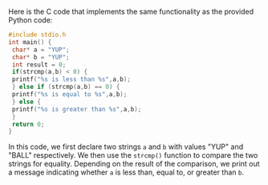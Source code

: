 Here is the C code that implements the same functionality as the provided Python code:
```c
#include stdio.h
int main() {
 char* a = "YUP";
 char* b = "YUP";
 int result = 0;
 if(strcmp(a,b) < 0) {
 printf("%s is less than %s",a,b);
 } else if (strcmp(a,b) == 0) {
 printf("%s is equal to %s",a,b);
 } else {
 printf("%s is greater than %s",a,b);
 }
 return 0;
}
```
In this code, we first declare two strings `a` and `b` with values "YUP" and "BALL" respectively. We then use the `strcmp()` function to compare the two strings for equality. Depending on the result of the comparison, we print out a message indicating whether `a` is less than, equal to, or greater than `b`.

